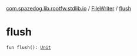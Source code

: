 [com.spazedog.lib.rootfw.stdlib.io](../index.md) / [FileWriter](index.md) / [flush](.)

# flush

`fun flush(): `[`Unit`](https://kotlinlang.org/api/latest/jvm/stdlib/kotlin/-unit/index.html)